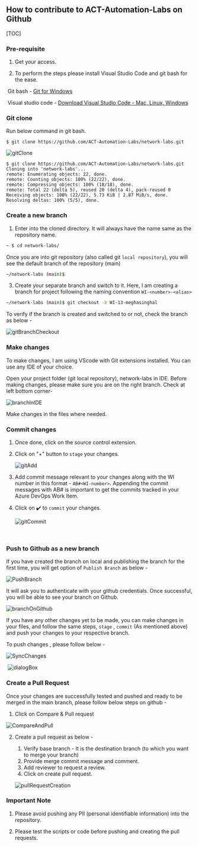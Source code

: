 ## How to contribute to ACT-Automation-Labs on Github

[TOC]

### Pre-requisite 

1) Get your access.

2) To perform the steps please install Visual Studio Code and git bash for the ease. 

​	Git bash - [Git for Windows](https://gitforwindows.org/)

​	Visual studio code - [Download Visual Studio Code - Mac, Linux, Windows](https://code.visualstudio.com/Download)

### Git clone

Run below command in git bash. 

```shell
$ git clone https://github.com/ACT-Automation-Labs/network-labs.git
```

![gitClone](./images/gitClone.png)

```shell
$ git clone https://github.com/ACT-Automation-Labs/network-labs.git
Cloning into 'network-labs'...
remote: Enumerating objects: 22, done.
remote: Counting objects: 100% (22/22), done.
remote: Compressing objects: 100% (18/18), done.
remote: Total 22 (delta 5), reused 20 (delta 4), pack-reused 0
Receiving objects: 100% (22/22), 5.73 KiB | 2.87 MiB/s, done.
Resolving deltas: 100% (5/5), done.

```



###  Create a new branch

1) Enter into the cloned directory. It will always have the name same as the repository name. 

```bash
~ $ cd network-labs/
```

Once you are into git repository (also called git `local repository`), you will see the default branch of the repository (main)

```bash
~/network-labs (main)$
```

3) Create your separate branch and switch to it. Here, I am creating a branch for project following the naming convention `WI-<number>-<alias>`

```bash
~/network-labs (main)$ git checkout -b WI-13-meghasinghal
```

To verify if the branch is created and switched to or not, check the branch as below - 

![gitBranchCheckout](./images/gitBranchCheckout.png)

### Make changes

To make changes, I am using VScode with Git extensions installed. You can use any IDE of your choice.  

Open your project folder (git local repository), network-labs in IDE. Before making changes, please make sure you are on the right branch. Check at left bottom corner- 

![branchInIDE](.\images/branchInIDE.png)

Make changes in the files where needed. 

### Commit changes

1. Once done, click on the source control extension. 

2. Click on "+" button to `stage` your changes. 

   ![gitAdd](./images/gitAdd.png)

3. Add commit message relevant to your changes along with the WI number in this format - `AB#<WI-number>`. Appending the commit messages with AB# is important to get the commits tracked in your Azure DevOps Work Item.

4. Click on ✔️ to `commit` your changes. 

   ![gitCommit](./images/gitCommit.png)

   ​

### Push to Github as a new branch

If you have created the branch on local and publishing the branch for the first time, you will get option of `Publish Branch` as below -

![PushBranch](./images/PushBranch.png)

It will ask you to authenticate with your github credentials. Once successful, you will be able to see your branch on Github.

![branchOnGithub](./images/branchOnGithub.png)

If you have any other changes yet to be made, you can make changes in your files, and follow the same steps, `stage` , `commit`  (As mentioned above) and push your changes to your respective branch. 

To push changes , please follow below - 

![SyncChanges](./images/SyncChanges.png)



​                    ![dialogBox](./images/dialogBox.png)   

### Create a Pull Request

Once your changes are successfully tested and pushed and ready to be merged in the main branch, please follow below steps on github - 

1. Click on Compare & Pull request

![CompareAndPull](./images/CompareAndPull.png)

2. Create a pull request as below - 

   1. Verify base branch - It is the destination branch (to which you want to merge your branch)
   2. Provide merge commit message and comment.
   3. Add reviewer to request a review.
   4. Click on create pull request.

   ![pullRequestCreation](./images/pullRequestCreation.png) 


### Important Note  

1) Please avoid pushing any PII (personal identifiable information) into the repository.

2) Please test the scripts or code before pushing and creating the pull requests.

